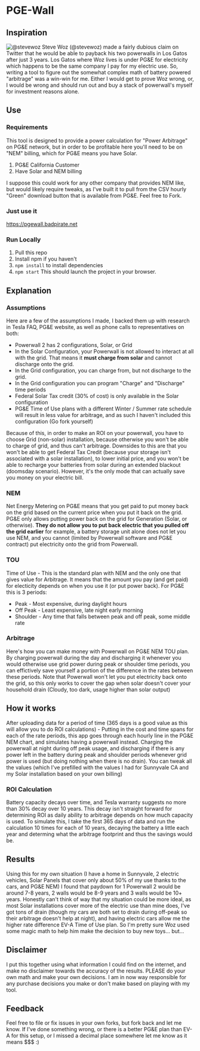 # PGE-Wall
## Inspiration
![@stevewoz](https://i.imgur.com/2UsFfs7.png)
Steve Woz (@stevewoz) made a fairly dubious claim on Twitter that he would be able to payback his two powerwalls in Los Gatos after just 3 years.  Los Gatos where Woz lives is under PG&E for electricity which happens to be the same company I pay for my electric use.  So, writing a tool to figure out the somewhat complex math of battery powered "arbitrage" was a win-win for me.  Either I would get to prove Woz wrong, or, I would be wrong and should run out and buy a stack of powerwall's myself for investment reasons alone.
## Use
### Requirements
This tool is designed to provide a power calculation for "Power Arbitrage" on PG&E network, but in order to be profitable here you'll need to be on "NEM" billing, which for PG&E means you have Solar.

1.  PG&E California Customer
2.  Have Solar and NEM billing

I suppose this could work for any other company that provides NEM like, but would likely require tweaks, as I've built it to pull from the CSV hourly "Green" download button that is available from PG&E.  Feel free to Fork.

### Just use it
https://pgewall.badpirate.net

### Run Locally

1.  Pull this repo
1.  Install npm if you haven't
1.  `npm install` to install dependencies
1.  `npm start` This should launch the project in your browser.

## Explanation
### Assumptions
Here are a few of the assumptions I made, I backed them up with research in Tesla FAQ, PG&E website, as well as phone calls to representatives on both:
*  Powerwall 2 has 2 configurations, Solar, or Grid
*  In the Solar Configuration, your Powerwall is not allowed to interact at all with the grid.  That means it **must charge from solar** and cannot discharge onto the grid.
*  In the Grid configuration, you can charge from, but not discharge to the grid.
*  In the Grid configuration you can program "Charge" and "Discharge" time periods
*  Federal Solar Tax credit (30% of cost) is only available in the Solar configuration
*  PG&E Time of Use plans with a different Winter / Summer rate schedule will result in less value for arbitrage, and as such I haven't included this configuration (Go fork yourself)

Because of this, in order to make an ROI on your powerwall, you have to choose Grid (non-solar) installation, because otherwise you won't be able to charge of grid, and thus can't arbitrage.  Downsides to this are that you won't be able to get Federal Tax Credit (because your storage isn't associated with a solar installation), to lower initial price, and you won't be able to recharge your batteries from solar during an extended blackout (doomsday scenario).  However, it's the only mode that can actually save you money on your electric bill.

### NEM
Net Energy Metering on PG&E means that you get paid to put money back on the grid based on the current price when you put it back on the grid.  PG&E only allows putting power back on the grid for Generation (Solar, or otherwise).  **They do not allow you to put back electric that you pulled off the grid earlier** for example, a battery storage unit alone does not let you use NEM, and you cannot (limited by Powerwall software and PG&E contract) put electricity onto the grid from Powerwall.

### TOU
Time of Use - This is the standard plan with NEM and the only one that gives value for Arbitrage.  It means that the amount you pay (and get paid) for electicity depends on when you use it (or put power back).  For PG&E this is 3 periods:
* Peak - Most expensive, during daylight hours
* Off Peak - Least expensive, late night early morning
* Shoulder - Any time that falls between peak and off peak, some middle rate

### Arbitrage
Here's how you can make money with Powerwall on PG&E NEM TOU plan.  By charging powerwall during the day and discharging it whenever you would otherwise use grid power during peak or shoulder time periods, you can effictively save yourself a portion of the difference in the rates between these periods.  Note that Powerwall won't let you put electricity back onto the grid, so this only works to cover the gap when solar doesn't cover your household drain (Cloudy, too dark, usage higher than solar output)

## How it works
After uploading data for a period of time (365 days is a good value as this will allow you to do ROI calculations) - Putting in the cost and time spans for each of the rate periods, this app goes through each hourly line in the PG&E NEM chart, and simulates having a powerwall instead.  Charging the powerwall at night during off peak usage, and discharging if there is any power left in the battery during peak and shoulder periods whenever grid power is used (but doing nothing when there is no drain).  You can tweak all the values (which I've prefilled with the values I had for Sunnyvale CA and my Solar installation based on your own billing)
### ROI Calculation
Battery capacity decays over time, and Tesla warranty suggests no more than 30% decay over 10 years.  This decay isn't straight forward for determining ROI as daily ability to arbitrage depends on how much capacity is used.  To simulate this, I take the first 365 days of data and run the calculation 10 times for each of 10 years, decaying the battery a little each year and determing what the arbitrage footprint and thus the savings would be.

## Results
Using this for my own situation (I have a home in Sunnyvale, 2 electric vehicles, Solar Panels that cover only about 50% of my use thanks to the cars, and PG&E NEM) I found that paydown for 1 Powerwall 2 would be around 7-8 years, 2 walls would be 8-9 years and 3 walls would be 10+ years.  Honestly can't think of way that my situation could be more ideal, as most Solar installations cover more of the electric use than mine does, I've got tons of drain (though my cars are both set to drain during off-peak so their arbitrage doesn't help at night), and having electric cars allow me the higher rate difference EV-A Time of Use plan.  So I'm pretty sure Woz used some magic math to help him make the decision to buy new toys... but...

## Disclaimer
I put this together using what information I could find on the internet, and make no disclaimer towards the accuracy of the results.  PLEASE do your own math and make your own decisions.  I am in now way responsible for any purchase decisions you make or don't make based on playing with my tool.

## Feedback
Feel free to file or fix issues in your own forks, but fork back and let me know.  If I've done something wrong, or there is a better PG&E plan than EV-A for this setup, or I missed a decimal place somewhere let me know as it means $$$ :)
